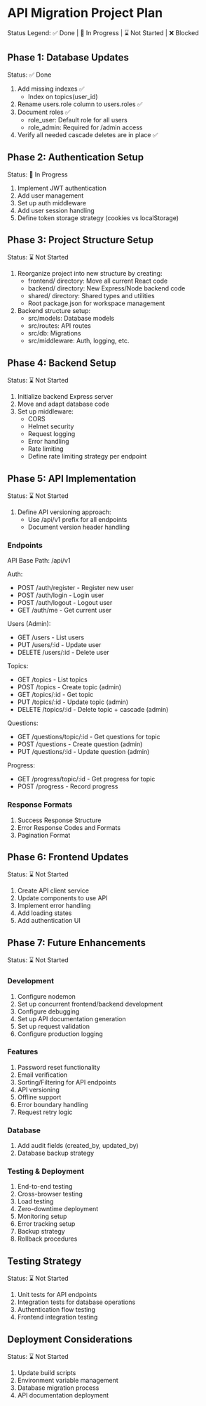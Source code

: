 # API Migration Project Plan

Status Legend:
✅ Done | 🚧 In Progress | ⌛ Not Started | ❌ Blocked

## Phase 1: Database Updates
Status: ✅ Done
1. Add missing indexes ✅
   - Index on topics(user_id)
2. Rename users.role column to users.roles ✅
3. Document roles ✅
   - role_user: Default role for all users
   - role_admin: Required for /admin access
4. Verify all needed cascade deletes are in place ✅

## Phase 2: Authentication Setup
Status: 🚧 In Progress
1. Implement JWT authentication
2. Add user management
3. Set up auth middleware
4. Add user session handling
5. Define token storage strategy (cookies vs localStorage)

## Phase 3: Project Structure Setup
Status: ⌛ Not Started
1. Reorganize project into new structure by creating:
   - frontend/ directory: Move all current React code
   - backend/ directory: New Express/Node backend code
   - shared/ directory: Shared types and utilities
   - Root package.json for workspace management
2. Backend structure setup:
   - src/models: Database models
   - src/routes: API routes
   - src/db: Migrations
   - src/middleware: Auth, logging, etc.

## Phase 4: Backend Setup
Status: ⌛ Not Started
1. Initialize backend Express server
2. Move and adapt database code
3. Set up middleware:
   - CORS
   - Helmet security
   - Request logging
   - Error handling
   - Rate limiting
   - Define rate limiting strategy per endpoint

## Phase 5: API Implementation
Status: ⌛ Not Started
1. Define API versioning approach:
   - Use /api/v1 prefix for all endpoints
   - Document version header handling

### Endpoints

API Base Path: /api/v1

Auth:
- POST   /auth/register     - Register new user
- POST   /auth/login        - Login user
- POST   /auth/logout       - Logout user
- GET    /auth/me           - Get current user

Users (Admin):
- GET    /users            - List users
- PUT    /users/:id        - Update user
- DELETE /users/:id        - Delete user

Topics:
- GET    /topics        - List topics
- POST   /topics        - Create topic (admin)
- GET    /topics/:id    - Get topic
- PUT    /topics/:id    - Update topic (admin)
- DELETE /topics/:id    - Delete topic + cascade (admin)

Questions:
- GET    /questions/topic/:id  - Get questions for topic
- POST   /questions           - Create question (admin)
- PUT    /questions/:id       - Update question (admin)

Progress:
- GET    /progress/topic/:id  - Get progress for topic
- POST   /progress           - Record progress

### Response Formats
1. Success Response Structure
2. Error Response Codes and Formats
3. Pagination Format

## Phase 6: Frontend Updates
Status: ⌛ Not Started
1. Create API client service
2. Update components to use API
3. Implement error handling
4. Add loading states
5. Add authentication UI

## Phase 7: Future Enhancements
Status: ⌛ Not Started

### Development
1. Configure nodemon
2. Set up concurrent frontend/backend development
3. Configure debugging
4. Set up API documentation generation
5. Set up request validation
6. Configure production logging

### Features
1. Password reset functionality
2. Email verification
3. Sorting/Filtering for API endpoints
4. API versioning
5. Offline support
6. Error boundary handling
7. Request retry logic

### Database
1. Add audit fields (created_by, updated_by)
2. Database backup strategy

### Testing & Deployment
1. End-to-end testing
2. Cross-browser testing
3. Load testing
4. Zero-downtime deployment
5. Monitoring setup
6. Error tracking setup
7. Backup strategy
8. Rollback procedures

## Testing Strategy
Status: ⌛ Not Started
1. Unit tests for API endpoints
2. Integration tests for database operations
3. Authentication flow testing
4. Frontend integration testing

## Deployment Considerations
Status: ⌛ Not Started
1. Update build scripts
2. Environment variable management
3. Database migration process
4. API documentation deployment
